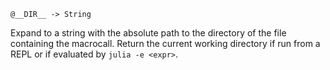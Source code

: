 ```
@__DIR__ -> String
```

Expand to a string with the absolute path to the directory of the file containing the macrocall. Return the current working directory if run from a REPL or if evaluated by `julia -e <expr>`.
